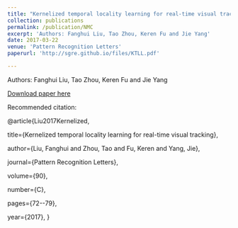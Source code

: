 ```yaml
---
title: "Kernelized temporal locality learning for real-time visual tracking"
collection: publications
permalink: /publication/NMC
excerpt: 'Authors: Fanghui Liu, Tao Zhou, Keren Fu and Jie Yang'
date: 2017-03-22
venue: 'Pattern Recognition Letters'
paperurl: 'http://sgre.github.io/files/KTLL.pdf'

---
```

Authors: Fanghui Liu, Tao Zhou, Keren Fu and Jie Yang

[Download paper here](http://sgre.github.io/files/KTLL.pdf)

Recommended citation: 

@article{Liu2017Kernelized,

  title={Kernelized temporal locality learning for real-time visual tracking},
  
  author={Liu, Fanghui and Zhou, Tao and Fu, Keren and Yang, Jie},
  
  journal={Pattern Recognition Letters},
  
  volume={90},
  
  number={C},
  
  pages={72--79},
  
  year={2017},
}

